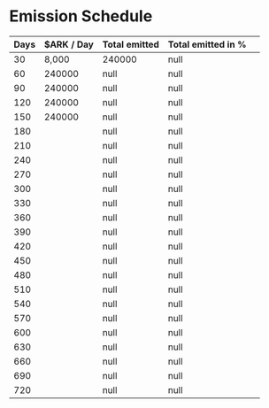 # Emission Schedule

<table><thead><tr><th data-type="number">Days</th><th>$ARK / Day</th><th data-type="number">Total emitted</th><th data-type="number">Total emitted in %</th><th></th></tr></thead><tbody><tr><td>30</td><td>8,000</td><td>240000</td><td>null</td><td></td></tr><tr><td>60</td><td>240000</td><td>null</td><td>null</td><td></td></tr><tr><td>90</td><td>240000</td><td>null</td><td>null</td><td></td></tr><tr><td>120</td><td>240000</td><td>null</td><td>null</td><td></td></tr><tr><td>150</td><td>240000</td><td>null</td><td>null</td><td></td></tr><tr><td>180</td><td></td><td>null</td><td>null</td><td></td></tr><tr><td>210</td><td></td><td>null</td><td>null</td><td></td></tr><tr><td>240</td><td></td><td>null</td><td>null</td><td></td></tr><tr><td>270</td><td></td><td>null</td><td>null</td><td></td></tr><tr><td>300</td><td></td><td>null</td><td>null</td><td></td></tr><tr><td>330</td><td></td><td>null</td><td>null</td><td></td></tr><tr><td>360</td><td></td><td>null</td><td>null</td><td></td></tr><tr><td>390</td><td></td><td>null</td><td>null</td><td></td></tr><tr><td>420</td><td></td><td>null</td><td>null</td><td></td></tr><tr><td>450</td><td></td><td>null</td><td>null</td><td></td></tr><tr><td>480</td><td></td><td>null</td><td>null</td><td></td></tr><tr><td>510</td><td></td><td>null</td><td>null</td><td></td></tr><tr><td>540</td><td></td><td>null</td><td>null</td><td></td></tr><tr><td>570</td><td></td><td>null</td><td>null</td><td></td></tr><tr><td>600</td><td></td><td>null</td><td>null</td><td></td></tr><tr><td>630</td><td></td><td>null</td><td>null</td><td></td></tr><tr><td>660</td><td></td><td>null</td><td>null</td><td></td></tr><tr><td>690</td><td></td><td>null</td><td>null</td><td></td></tr><tr><td>720</td><td></td><td>null</td><td>null</td><td></td></tr></tbody></table>
